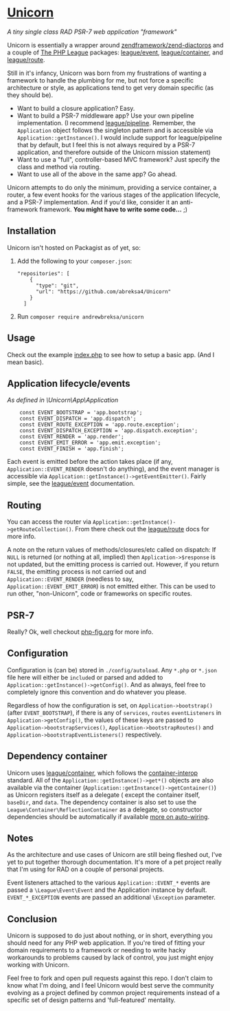 # [Unicorn](https://github.com/abreksa4/Unicorn)
_A tiny single class RAD PSR-7 web application "framework"_

Unicorn is essentially a wrapper around [zendframework/zend-diactoros](https://github.com/zendframework/zend-diactoros) 
and a couple of [The PHP League](https://thephpleague.com/) packages: 
[league/event](http://event.thephpleague.com/2.0/), [league/container](http://container.thephpleague.com/), and 
[league/route](http://route.thephpleague.com/).

Still in it's infancy, Unicorn was born from my frustrations of wanting a framework to handle the plumbing for me, but
not force a specific architecture or style, as applications tend to get very domain specific (as they should be).

- Want to build a closure application? Easy. 
- Want to build a PSR-7 middleware app? Use your own pipeline implementation. (I recommend 
[league/pipeline](http://pipeline.thephpleague.com/). Remember, the `Application` object follows the singleton pattern 
and is accessible via `Application::getInstance()`. I would include support for league/pipeline that by default, but I 
feel this is not always required by a PSR-7 application, and therefore outside of the Unicorn mission statement)
- Want to use a "full", controller-based MVC framework? Just specify the class and method via routing.
- Want to use all of the above in the same app? Go ahead. 

Unicorn attempts to do only the minimum, providing a service container, a router, a few event hooks for the various 
stages of the application lifecycle, and a PSR-7 implementation. And if you'd like, consider it an anti-framework 
framework. **You might have to write some code...** ;)

## Installation
Unicorn isn't hosted on Packagist as of yet, so:

1. Add the following to your `composer.json`:
	```
	"repositories": [
        {
          "type": "git",
          "url": "https://github.com/abreksa4/Unicorn"
        }
      ]
    ```

2. Run `composer require andrewbreksa/unicorn`
      
## Usage
Check out the example [index.php](https://github.com/abreksa4/Unicorn/blob/master/public/index.php) to see how to setup 
a basic app. (And I mean basic).

## Application lifecycle/events
_As defined in \Unicorn\App\Application_

```
	const EVENT_BOOTSTRAP = 'app.bootstrap';
	const EVENT_DISPATCH = 'app.dispatch';
	const EVENT_ROUTE_EXCEPTION = 'app.route.exception';
	const EVENT_DISPATCH_EXCEPTION = 'app.dispatch.exception';
	const EVENT_RENDER = 'app.render';
	const EVENT_EMIT_ERROR = 'app.emit.exception';
	const EVENT_FINISH = 'app.finish';
```

Each event is emitted before the action takes place (if any, `Application::EVENT_RENDER` doesn't do anything), 
and the event manager is accessible via `Application::getInstance()->getEventEmitter()`.
Fairly simple, see the [league/event](http://event.thephpleague.com/2.0/) documentation.

## Routing
You can access the router via `Application::getInstance()->getRouteCollection()`. From there check out the 
[league/route](http://route.thephpleague.com/) docs for more info. 

A note on the return values of methods/closures/etc called on dispatch: If `NULL` is returned (or nothing at all, 
implied) then `Application->$response` is not updated, but the emitting process is carried out. However, if you return 
`FALSE`, the emitting process is not carried out and `Application::EVENT_RENDER` (needless to say, 
`Application::EVENT_EMIT_ERROR`) is not emitted either. This can be used to run other, "non-Unicorn", code or frameworks 
on specific routes.

## PSR-7
Really? Ok, well checkout [php-fig.org](http://www.php-fig.org/psr/psr-7/) for more info.

## Configuration
Configuration is (can be) stored in `./config/autoload`. Any `*.php` or `*.json` file here will either be `include`d or 
parsed and added to `Application::getInstance()->getConfig()`. And as always, feel free to completely ignore this 
convention and do whatever you please.

Regardless of how the configuration is set, on `Application->bootstrap()` (after `EVENT_BOOTSTRAP`), if there is any of 
`services`, `routes` `eventListeners` in `Application->getConfig()`, the values of these keys are passed to 
`Application->bootstrapServices()`, `Application->bootstrapRoutes()` and `Application->bootstrapEventListeners()` 
respectively.

## Dependency container
Unicorn uses [league/container](http://container.thephpleague.com/), which follows the 
[container-interop](https://github.com/container-interop/container-interop) standard. All of the 
`Application::getInstance()->get*()` objects are also available via the container 
(`Application::getInstance()->getContainer()`) as Unicorn registers itself as a delegate ( except the container itself, 
`baseDir`, and `data`. The dependency container is also set to use the `League\Container\ReflectionContainer` as a 
delegate, so constructor dependencies should be automatically if available 
[more on auto-wiring](http://container.thephpleague.com/auto-wiring/). 

## Notes
As the architecture and use cases of Unicorn are still being fleshed out, I've yet to put together thorough 
documentation. It's more of a pet project really that I'm using for RAD on a couple of personal projects. 

Event listeners attached to the various `Application::EVENT_*` events are passed a `\League\Event\Event` and 
the Application instance by default. `EVENT_*_EXCEPTION` events are passed an additional `\Exception` parameter. 

## Conclusion
Unicorn is supposed to do just about nothing, or in short, everything you should need for any PHP web application. If 
you're tired of fitting your domain requirements to a framework or needing to write hacky workarounds to problems caused 
by lack of control, you just might enjoy working with Unicorn. 

Feel free to fork and open pull requests against this repo. I don't claim to know what I'm doing, and I feel Unicorn 
would best serve the community evolving as a project defined by common project requirements instead of a specific set of 
design patterns and 'full-featured' mentality.